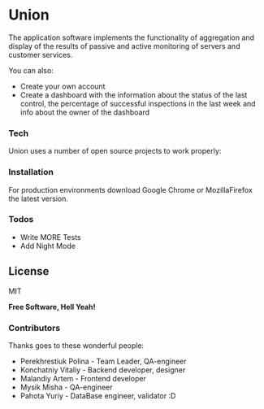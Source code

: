 # Union

The application software implements the functionality of aggregation and display of the results of passive and active monitoring of servers and customer services.

You can also:
  - Create your own account
  - Create a dashboard with the information about the status of the last control, the percentage of successful inspections in the last week and info about the owner of the dashboard

### Tech

Union uses a number of open source projects to work properly:


### Installation

For production environments download Google Chrome or MozillaFirefox the latest version.

### Todos

 - Write MORE Tests
 - Add Night Mode

License
----

MIT

**Free Software, Hell Yeah!**

### Contributors
Thanks goes to these wonderful people:

- Perekhrestiuk Polina - Team Leader, QA-engineer
- Konchatniy Vitaliy - Backend developer, designer
- Malandiy Artem - Frontend developer
- Mysik Misha - QA-engineer
- Pahota Yuriy - DataBase engineer, validator :D 